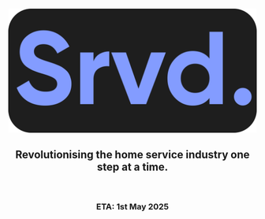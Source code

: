 <p align="center">
  <img src="https://raw.githubusercontent.com/srvd-ai/.github/refs/heads/main/assets/images/roundedwidelogo.png" />
</p>

<h2 align="center">
Revolutionising the home service industry one step at a time.
</h2>
</br>
<h3 align="center"> ETA: 1st May 2025 </h3>
